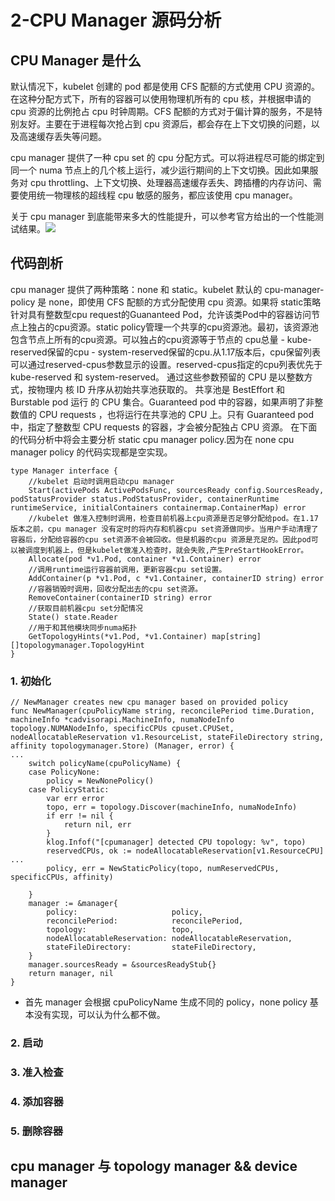 # 2-CPU Manager 源码分析

## CPU Manager 是什么

默认情况下，kubelet 创建的 pod 都是使用 CFS 配额的方式使用 CPU 资源的。在这种分配方式下，所有的容器可以使用物理机所有的 cpu 核，并根据申请的 cpu 资源的比例抢占 cpu 时钟周期。CFS 配额的方式对于偏计算的服务，不是特别友好。主要在于进程每次抢占到 cpu 资源后，都会存在上下文切换的问题，以及高速缓存丢失等问题。

cpu manager 提供了一种 cpu set 的 cpu 分配方式。可以将进程尽可能的绑定到同一个 numa 节点上的几个核上运行，减少运行期间的上下文切换。因此如果服务对 cpu throttling、上下文切换、处理器高速缓存丢失、跨插槽的内存访问、需要使用统一物理核的超线程 cpu 敏感的服务，都应该使用 cpu manager。

关于 cpu manager 到底能带来多大的性能提升，可以参考官方给出的一个性能测试结果。![](https://d33wubrfki0l68.cloudfront.net/722e38cc2f45525d9904e6103b44ad221a469df1/9e871/images/blog/2018-07-24-cpu-manager/execution-time.png)

## 代码剖析

cpu manager 提供了两种策略：none 和 static。kubelet 默认的 cpu-manager-policy 是 none，即使用 CFS 配额的方式分配使用 cpu 资源。如果将 static策略针对具有整数型cpu request的Guananteed Pod，允许该类Pod中的容器访问节点上独占的cpu资源。static policy管理一个共享的cpu资源池。最初，该资源池包含节点上所有的cpu资源。可以独占的cpu资源等于节点的 cpu总量 - kube-reserved保留的cpu - system-reserved保留的cpu.从1.17版本后，cpu保留列表可以通过reserved-cpus参数显示的设置。reserved-cpus指定的cpu列表优先于kube-reserved 和 system-reserved。 通过这些参数预留的 CPU 是以整数方式，按物理内 核 ID 升序从初始共享池获取的。 共享池是 BestEffort 和 Burstable pod 运行 的 CPU 集合。Guaranteed pod 中的容器，如果声明了非整数值的 CPU requests ，也将运行在共享池的 CPU 上。只有 Guaranteed pod 中，指定了整数型 CPU requests 的容器，才会被分配独占 CPU 资源。
在下面的代码分析中将会主要分析 static cpu manager policy.因为在 none cpu manager policy 的代码实现都是空实现。

```golang
type Manager interface {
    //kubelet 启动时调用启动cpu manager
    Start(activePods ActivePodsFunc, sourcesReady config.SourcesReady, podStatusProvider status.PodStatusProvider, containerRuntime runtimeService, initialContainers containermap.ContainerMap) error
    //kubelet 做准入控制时调用，检查目前机器上cpu资源是否足够分配给pod。在1.17 版本之前，cpu manager 没有定时的将内存和机器cpu set资源做同步。当用户手动清理了容器后，分配给容器的cpu set资源不会被回收。但是机器的cpu 资源是充足的。因此pod可以被调度到机器上，但是kubelet做准入检查时，就会失败,产生PreStartHookError。
    Allocate(pod *v1.Pod, container *v1.Container) error
    //调用runtime运行容器前调用，更新容器cpu set设置。
    AddContainer(p *v1.Pod, c *v1.Container, containerID string) error
    //容器销毁时调用，回收分配出去的cpu set资源。
    RemoveContainer(containerID string) error
    //获取目前机器cpu set分配情况
    State() state.Reader
    //用于和其他模块同步numa拓扑
	GetTopologyHints(*v1.Pod, *v1.Container) map[string][]topologymanager.TopologyHint
}
```

### 1. 初始化

```golang
// NewManager creates new cpu manager based on provided policy
func NewManager(cpuPolicyName string, reconcilePeriod time.Duration, machineInfo *cadvisorapi.MachineInfo, numaNodeInfo topology.NUMANodeInfo, specificCPUs cpuset.CPUSet, nodeAllocatableReservation v1.ResourceList, stateFileDirectory string, affinity topologymanager.Store) (Manager, error) {
...
	switch policyName(cpuPolicyName) {
	case PolicyNone:
		policy = NewNonePolicy()
	case PolicyStatic:
		var err error
		topo, err = topology.Discover(machineInfo, numaNodeInfo)
		if err != nil {
			return nil, err
		}
		klog.Infof("[cpumanager] detected CPU topology: %v", topo)
		reservedCPUs, ok := nodeAllocatableReservation[v1.ResourceCPU]
...
		policy, err = NewStaticPolicy(topo, numReservedCPUs, specificCPUs, affinity)

	}
	manager := &manager{
		policy:                     policy,
		reconcilePeriod:            reconcilePeriod,
		topology:                   topo,
		nodeAllocatableReservation: nodeAllocatableReservation,
		stateFileDirectory:         stateFileDirectory,
	}
	manager.sourcesReady = &sourcesReadyStub{}
	return manager, nil
}
```

- 首先 manager 会根据 cpuPolicyName 生成不同的 policy，none policy 基本没有实现，可以认为什么都不做。

### 2. 启动

### 3. 准入检查

### 4. 添加容器

### 5. 删除容器



## cpu manager 与 topology manager && device manager
